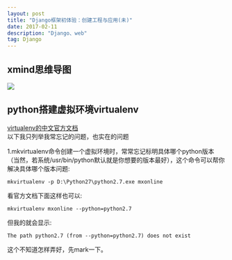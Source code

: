 ```yaml
---
layout: post
title: "Django框架初体验：创建工程与应用(未)"
date: 2017-02-11 
description: "Django、web"
tag: Django
---  
```


## xmind思维导图

 ![](https://raw.githubusercontent.com/pangkanghua/pangkanghua.github.io/master/images/posts/Django/image01.png)  

## python搭建虚拟环境virtualenv  
[virtualenv的中文官方文档](http://virtualenv-chinese-docs.readthedocs.io/en/latest/)  
以下我只列举我常忘记的问题，也实在的问题  

1.mkvirtualenv命令创建一个虚拟环境时，常常忘记标明具体哪个python版本（当然，若系统/usr/bin/python默认就是你想要的版本最好），这个命令可以帮你解决具体哪个版本问题:  

    mkvirtualenv -p D:\Python27\python2.7.exe mxonline

看官方文档下面这样也可以:

    mkvirtualenv mxonline --python=python2.7

但我的就会显示:

    The path python2.7 (from --python=python2.7) does not exist

这个不知道怎样弄好，先mark一下。
